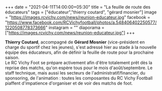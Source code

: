 +++
date = "2021-04-11T14:00:00+05:30"
title = "La feuille de route des éducateurs"
tags = ["éducateur","thierry coutard", "gérard mosnier"]
image = "https://images.rcvichy.com/news/reunion-educateur.jpg"
facebook = "https://www.facebook.com/RCVichyfootball/photos/a.548406402250577/1220508778373666"
instagram = ""
diaporama = ["https://images.rcvichy.com/news/reunion-educateur.jpg"]
+++

**Thierry Coutard**, accompagné de **Gérard Mosnier** (vice-président en charge du sportif chez les jeunes), s'est adressé hier au stade à la nouvelle équipe des éducateurs, afin de définir la feuille de route pour la prochaine saison.  
Le RC Vichy Foot se prépare activement afin d'être totalement prêt dès la reprise des matchs, qu'on espère tous pour le mois d'août/septembre.
Le staff technique, mais aussi les secteurs de l'administratif/financier, du sponsoring, de l'animation : toutes les composantes du RC Vichy Football piaffent d'impatience d'organiser et de voir des matchs de foot.
